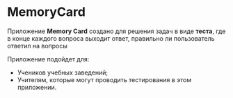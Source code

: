 # MemoryCard

Приложение __Memory Card__ создано для решения задач в виде **теста**, где в конце каждого вопроса выходит ответ, правильно ли пользователь ответил на вопросы

Приложение подойдет для:
- Учеников учебных заведений;
- Учителям, которые могут проводить тестирования в этом приложении.
